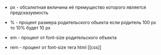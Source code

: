 
- px - обсалютная величина её премущество которого является 
предсказуемость

- % - процент размера родительского обьекта если родитель 100 px
то 10% будет 10 px

- em - процент от font-size родительского объекта

- rem - процент от font-size тега html
[[css]]